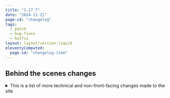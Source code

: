 ```yaml
---
title: "1.17.7"
date: "2024-11-21"
page-id: "changelog"
tags: 
  - patch
  - bug-fixes
  - hotfix
layout: layout/version.liquid
eleventyComputed:
  page-id: "changelog-item"
---
```

## Behind the scenes changes
<details>
<summary>This is a list of more technical and non-front-facing changes made to the site</summary>

### Bug fixes
- Uncaught change to hex delimiter renaming
- Fixed uncaught error when generating hex frequencies
</details>